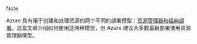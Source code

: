 > [!NOTE]
>Azure 具有用于创建和处理资源的两个不同的部署模型：[资源管理器和经典部署](../articles/azure-resource-manager/resource-manager-deployment-model.md)。这篇文章介绍如何使用这两种模型，但 Azure 建议大多数最新部署使用资源管理器模型。

<!---HONumber=79-->